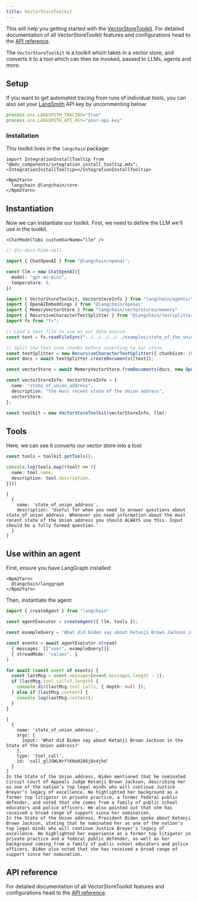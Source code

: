 ```yaml
---
title: VectorStoreToolkit
---
```


This will help you getting started with the [VectorStoreToolkit](/oss/concepts/tools/#toolkits). For detailed documentation of all VectorStoreToolkit features and configurations head to the [API reference](https://api.js.langchain.com/classes/langchain.agents.VectorStoreToolkit.html).

The `VectorStoreToolkit` is a toolkit which takes in a vector store, and converts it to a tool which can then be invoked, passed to LLMs, agents and more.

## Setup

If you want to get automated tracing from runs of individual tools, you can also set your [LangSmith](https://docs.smith.langchain.com/) API key by uncommenting below:

```typescript
process.env.LANGSMITH_TRACING="true"
process.env.LANGSMITH_API_KEY="your-api-key"
```

### Installation

This toolkit lives in the `langchain` package:

```{=mdx}
import IntegrationInstallTooltip from "@mdx_components/integration_install_tooltip.mdx";
<IntegrationInstallTooltip></IntegrationInstallTooltip>

<Npm2Yarn>
  langchain @langchain/core
</Npm2Yarn>
```
## Instantiation

Now we can instantiate our toolkit. First, we need to define the LLM we'll use in the toolkit.

```{=mdx}
<ChatModelTabs customVarName="llm" />
```
```typescript
// @lc-docs-hide-cell

import { ChatOpenAI } from "@langchain/openai";

const llm = new ChatOpenAI({
  model: "gpt-4o-mini",
  temperature: 0,
})
```


```typescript
import { VectorStoreToolkit, VectorStoreInfo } from "langchain/agents/toolkits"
import { OpenAIEmbeddings } from "@langchain/openai"
import { MemoryVectorStore } from "langchain/vectorstores/memory"
import { RecursiveCharacterTextSplitter } from "@langchain/textsplitters";
import fs from "fs";

// Load a text file to use as our data source.
const text = fs.readFileSync("../../../../../examples/state_of_the_union.txt", "utf8");

// Split the text into chunks before inserting to our store
const textSplitter = new RecursiveCharacterTextSplitter({ chunkSize: 1000 });
const docs = await textSplitter.createDocuments([text]);

const vectorStore = await MemoryVectorStore.fromDocuments(docs, new OpenAIEmbeddings());

const vectorStoreInfo: VectorStoreInfo = {
  name: "state_of_union_address",
  description: "the most recent state of the Union address",
  vectorStore,
};

const toolkit = new VectorStoreToolkit(vectorStoreInfo, llm);
```

## Tools

Here, we can see it converts our vector store into a tool:


```typescript
const tools = toolkit.getTools();

console.log(tools.map((tool) => ({
  name: tool.name,
  description: tool.description,
})))
```
```output
[
  {
    name: 'state_of_union_address',
    description: 'Useful for when you need to answer questions about state_of_union_address. Whenever you need information about the most recent state of the Union address you should ALWAYS use this. Input should be a fully formed question.'
  }
]
```
## Use within an agent

First, ensure you have LangGraph installed:

```{=mdx}
<Npm2Yarn>
  @langchain/langgraph
</Npm2Yarn>
```
Then, instantiate the agent:


```typescript
import { createAgent } from "langchain"

const agentExecutor = createAgent({ llm, tools });
```
```typescript
const exampleQuery = "What did biden say about Ketanji Brown Jackson is the state of the union address?"

const events = await agentExecutor.stream(
  { messages: [["user", exampleQuery]]},
  { streamMode: "values", }
)

for await (const event of events) {
  const lastMsg = event.messages[event.messages.length - 1];
  if (lastMsg.tool_calls?.length) {
    console.dir(lastMsg.tool_calls, { depth: null });
  } else if (lastMsg.content) {
    console.log(lastMsg.content);
  }
}
```
```output
[
  {
    name: 'state_of_union_address',
    args: {
      input: 'What did Biden say about Ketanji Brown Jackson in the State of the Union address?'
    },
    type: 'tool_call',
    id: 'call_glJSWLNrftKHa92A6j8x4jhd'
  }
]
In the State of the Union address, Biden mentioned that he nominated Circuit Court of Appeals Judge Ketanji Brown Jackson, describing her as one of the nation’s top legal minds who will continue Justice Breyer’s legacy of excellence. He highlighted her background as a former top litigator in private practice, a former federal public defender, and noted that she comes from a family of public school educators and police officers. He also pointed out that she has received a broad range of support since her nomination.
In the State of the Union address, President Biden spoke about Ketanji Brown Jackson, stating that he nominated her as one of the nation’s top legal minds who will continue Justice Breyer’s legacy of excellence. He highlighted her experience as a former top litigator in private practice and a federal public defender, as well as her background coming from a family of public school educators and police officers. Biden also noted that she has received a broad range of support since her nomination.
```
## API reference

For detailed documentation of all VectorStoreToolkit features and configurations head to the [API reference](https://api.js.langchain.com/classes/langchain.agents.VectorStoreToolkit.html).

